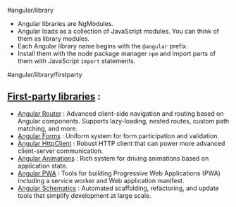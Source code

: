 #angular/library 
- Angular libraries are NgModules.
- Angular loads as a collection of JavaScript modules. You can think of them as library modules.
- Each Angular library name begins with the `@angular` prefix. 
- Install them with the node package manager `npm` and import parts of them with JavaScript `import` statements.

#angular/library/firstparty 
## [First-party libraries](https://angular.io/guide/what-is-angular#first-party-libraries "Link to this heading") :
- [Angular Router](https://angular.io/guide/router) :  Advanced client-side navigation and routing based on Angular components. Supports lazy-loading, nested routes, custom path matching, and more.
- [Angular Forms](https://angular.io/guide/forms-overview) :  Uniform system for form participation and validation.
-  [Angular HttpClient](https://angular.io/guide/http) :  Robust HTTP client that can power more advanced client-server communication.
-  [Angular Animations](https://angular.io/guide/animations) :  Rich system for driving animations based on application state.
-  [Angular PWA](https://angular.io/guide/service-worker-intro) :  Tools for building Progressive Web Applications (PWA) including a service worker and Web application manifest.
- [Angular Schematics](https://angular.io/guide/schematics) :  Automated scaffolding, refactoring, and update tools that simplify development at large scale.
